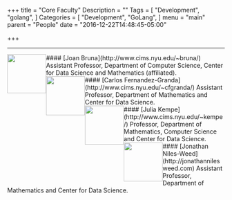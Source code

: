 +++
title = "Core Faculty"
Description = ""
Tags = [
  "Development",
  "golang",
]
Categories = [
  "Development",
  "GoLang",
]
menu = "main"
parent = "People"
date = "2016-12-22T14:48:45-05:00"

+++

---

<img style="float: left;" src="../../img/joan.png" height="90" style="border:4px solid white;">
#### [Joan Bruna](http://www.cims.nyu.edu/~bruna/) 
Assistant Professor, Department of Computer Science, Center for Data Science and Mathematics (affiliated).     
<br/>     
     
<img style="float: left;" src="../../img/carlos.jpg" height="90" style="border:4px solid white;"> 
#### [Carlos Fernandez-Granda](http://www.cims.nyu.edu/~cfgranda/)
Assistant Professor, Department of Mathematics and Center for Data Science.    
<br/>
   
<img style="float: left;" src="../../img/julia.jpg" height="90" style="border:4px solid white;"> 
#### [Julia Kempe](http://www.cims.nyu.edu/~kempe/)
Professor, Department of Mathematics, Computer Science and Center for Data Science.    
<br/> 
   
<img style="float: left;" src="../../img/jon.jpg" height="90" style="border:4px solid white;"> 
#### [Jonathan Niles-Weed](http://jonathannilesweed.com)
Assistant Professor, Department of Mathematics and Center for Data Science.   
<br/> 
   
